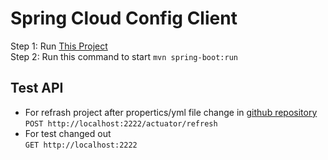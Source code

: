 # Spring Cloud Config Client

Step 1: Run [This Project](https://github.com/monirozzaman/spring-cloud-config-server)<br>
Step 2: Run this command to start `mvn spring-boot:run`

## Test API
* For refrash project after propertics/yml file change in [github repository](https://github.com/monirozzaman/spring-cloud-config-ymls)<br>
`POST http://localhost:2222/actuator/refresh`<br>
* For test changed out<br>
`GET http://localhost:2222`
